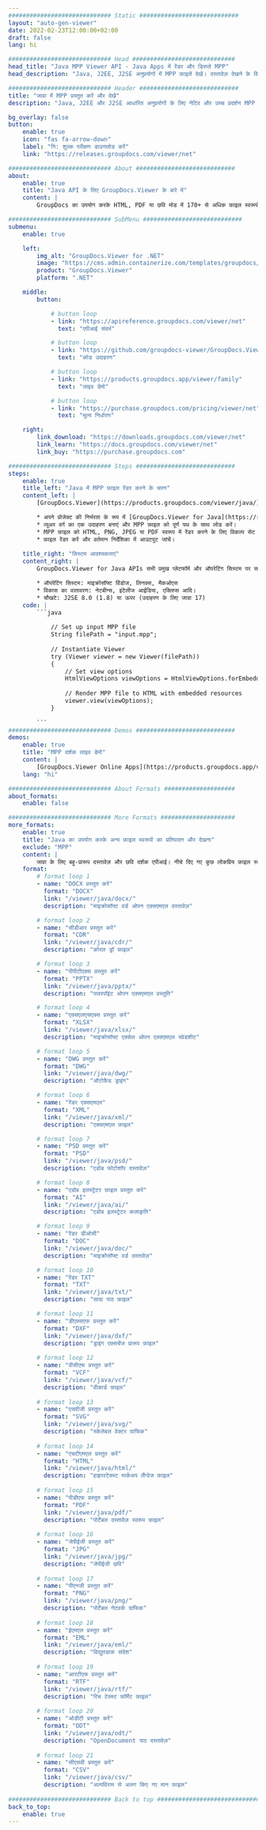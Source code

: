 ```yaml
---
############################# Static ############################
layout: "auto-gen-viewer"
date: 2022-02-23T12:00:00+02:00
draft: false
lang: hi

############################# Head #############################
head_title: "Java MPP Viewer API - Java Apps में रेंडर और डिस्प्ले MPP"
head_description: "Java, J2EE, J2SE अनुप्रयोगों में MPP फ़ाइलें देखें। दस्तावेज़ देखने के विकल्पों को प्रबंधित करने के लिए उन्नत सुविधाओं के साथ एचटीएमएल, पीडीएफ या छवि मोड में 170+ दस्तावेज़ और छवि फ़ाइल स्वरूपों को देखने का समर्थन करता है।"

############################# Header ############################
title: "जावा में MPP प्रस्तुत करें और देखें" 
description: "Java, J2EE और J2SE आधारित अनुप्रयोगों के लिए नेटिव और उच्च प्रदर्शन MPP फ़ाइल व्यूअर API, आउटपुट दस्तावेज़ स्वरूप के स्वरूप को अनुकूलित करने के लिए अतिरिक्त सुविधाओं की एक विस्तृत श्रृंखला का समर्थन करता है।" 

bg_overlay: false
button:
    enable: true
    icon: "fas fa-arrow-down"
    label: "नि: शुल्क परीक्षण डाउनलोड करें"
    link: "https://releases.groupdocs.com/viewer/net"

############################# About ############################
about:
    enable: true
    title: "Java API के लिए GroupDocs.Viewer के बारे में" 
    content: |
        GroupDocs का उपयोग करके HTML, PDF या छवि मोड में 170+ से अधिक फ़ाइल स्वरूपों को प्रदर्शित करने के लिए अपने जावा अनुप्रयोगों को सक्षम करें। बिना किसी अतिरिक्त सॉफ़्टवेयर को स्थापित किए Java API के लिए व्यूअर; जैसे माइक्रोसॉफ्ट ऑफिस, अपाचे ओपन ऑफिस, एडोब एक्रोबैट रीडर इत्यादि। डेवलपर्स आसानी से जावा अनुप्रयोगों के अंदर माइक्रोसॉफ्ट ऑफिस, ओपन डॉक्यूमेंट, एचटीएमएल, पीडीएफ, आर्काइव, आरेख, फोटोशॉप, ऑटोकैड और प्रोग्रामिंग भाषा प्रारूपों सहित सभी लोकप्रिय छवियों और दस्तावेज़ प्रकारों को देख सकते हैं। तेज और उच्चतम गुणवत्ता प्रतिपादन।

############################# SubMenu ############################
submenu:
    enable: true

    left:
        img_alt: "GroupDocs.Viewer for .NET"
        image: "https://cms.admin.containerize.com/templates/groupdocs/images/product-logos/90x90-noborder/groupdocs-viewer-net.png"
        product: "GroupDocs.Viewer"
        platform: ".NET"

    middle:
        button:

            # button loop
            - link: "https://apireference.groupdocs.com/viewer/net"
              text: "एपीआई संदर्भ"

            # button loop
            - link: "https://github.com/groupdocs-viewer/GroupDocs.Viewer-for-.NET"
              text: "कोड उदाहरण"

            # button loop
            - link: "https://products.groupdocs.app/viewer/family"
              text: "लाइव डेमो"

            # button loop
            - link: "https://purchase.groupdocs.com/pricing/viewer/net"
              text: "मूल्य निर्धारण"

    right:
        link_download: "https://downloads.groupdocs.com/viewer/net"
        link_learn: "https://docs.groupdocs.com/viewer/net"
        link_buy: "https://purchase.groupdocs.com"

############################# Steps ############################
steps:
    enable: true
    title_left: "Java में MPP फ़ाइल रेंडर करने के चरण" 
    content_left: |
        [GroupDocs.Viewer](https://products.groupdocs.com/viewer/java/) से आप कुछ चरणों में MPP को HTML, JPEG, PNG या PDF में रेंडर कर सकते हैं।

        * अपने प्रोजेक्ट की निर्भरता के रूप में [GroupDocs.Viewer for Java](https://releases.groupdocs.com/viewer/java/) जोड़ें। 
        * व्यूअर वर्ग का एक उदाहरण बनाएं और MPP फ़ाइल को पूर्ण पथ के साथ लोड करें। 
        * MPP फ़ाइल को HTML, PNG, JPEG या PDF स्वरूप में रेंडर करने के लिए विकल्प सेट करें। 
        * फ़ाइल रेंडर करें और वर्तमान निर्देशिका में आउटपुट जांचें। 
        
    title_right: "सिस्टम आवश्यकताएं" 
    content_right: |
        GroupDocs.Viewer for Java APIs सभी प्रमुख प्लेटफॉर्म और ऑपरेटिंग सिस्टम पर समर्थित हैं। नीचे दिए गए कोड को निष्पादित करने से पहले, कृपया सुनिश्चित करें कि आपके सिस्टम पर निम्नलिखित पूर्वापेक्षाएँ स्थापित हैं।

        * ऑपरेटिंग सिस्टम: माइक्रोसॉफ्ट विंडोज, लिनक्स, मैकओएस 
        * विकास का वातावरण: नेटबीन्स, इंटेलीज आईडिया, एक्लिप्स आदि। 
        * चौखटे: J2SE 8.0 (1.8) या ऊपर (उदाहरण के लिए जावा 17) 
    code: |
        ```java
                        
            // Set up input MPP file
            String filePath = "input.mpp";
        
            // Instantiate Viewer
            try (Viewer viewer = new Viewer(filePath))
            {
            	// Set view options 
            	HtmlViewOptions viewOptions = HtmlViewOptions.forEmbeddedResources();
                    
            	// Render MPP file to HTML with embedded resources
            	viewer.view(viewOptions);
            }
             
        ```
############################# Demos ############################
demos:
    enable: true
    title: "MPP दर्शक लाइव डेमो"
    content: |
        [GroupDocs.Viewer Online Apps](https://products.groupdocs.app/viewer/mpp) वेबसाइट पर जाकर अभी MPP फ़ाइल देखें।
    lang: "hi"

############################# About Formats ####################
about_formats:
    enable: false

############################# More Formats #####################
more_formats:
    enable: true
    title: "Java का उपयोग करके अन्य फ़ाइल स्वरूपों का प्रतिपादन और देखना"
    exclude: "MPP"
    content: |
        जावा के लिए बहु-प्रारूप दस्तावेज़ और छवि दर्शक एपीआई। नीचे दिए गए कुछ लोकप्रिय फ़ाइल स्वरूपों को बिना किसी बाहरी दर्शकों के देखें।
    format: 
        # format loop 1
        - name: "DOCX प्रस्तुत करें"
          format: "DOCX"
          link: "/viewer/java/docx/"
          description: "माइक्रोसॉफ्ट वर्ड ओपन एक्सएमएल दस्तावेज़" 

        # format loop 2
        - name: "सीडीआर प्रस्तुत करें" 
          format: "CDR"
          link: "/viewer/java/cdr/"
          description: "कोरल ड्रॉ फ़ाइल" 

        # format loop 3
        - name: "पीपीटीएक्स प्रस्तुत करें"
          format: "PPTX"
          link: "/viewer/java/pptx/"
          description: "पावरपॉइंट ओपन एक्सएमएल प्रस्तुति" 

        # format loop 4
        - name: "एक्सएलएसएक्स प्रस्तुत करें"
          format: "XLSX"
          link: "/viewer/java/xlsx/"
          description: "माइक्रोसॉफ्ट एक्सेल ओपन एक्सएमएल स्प्रेडशीट" 

        # format loop 5
        - name: "DWG प्रस्तुत करें"
          format: "DWG"
          link: "/viewer/java/dwg/"
          description: "ऑटोकैड ड्राइंग"

        # format loop 6
        - name: "रेंडर एक्सएमएल"
          format: "XML"
          link: "/viewer/java/xml/"
          description: "एक्सएमएल फ़ाइल"

        # format loop 7
        - name: "PSD प्रस्तुत करें"
          format: "PSD"
          link: "/viewer/java/psd/"
          description: "एडोब फोटोशॉप दस्तावेज़"

        # format loop 8
        - name: "एडोब इलस्ट्रेटर फ़ाइल प्रस्तुत करें"
          format: "AI"
          link: "/viewer/java/ai/"
          description: "एडोब इलस्ट्रेटर कलाकृति"

        # format loop 9
        - name: "रेंडर डीओसी"
          format: "DOC"
          link: "/viewer/java/doc/"
          description: "माइक्रोसॉफ्ट वर्ड दस्तावेज़" 

        # format loop 10
        - name: "रेंडर TXT" 
          format: "TXT"
          link: "/viewer/java/txt/"
          description: "सादा पाठ फ़ाइल" 

        # format loop 11
        - name: "डीएक्सएफ प्रस्तुत करें" 
          format: "DXF"
          link: "/viewer/java/dxf/"
          description: "ड्राइंग एक्सचेंज प्रारूप फ़ाइल"  
          
        # format loop 12
        - name: "वीसीएफ प्रस्तुत करें"
          format: "VCF"
          link: "/viewer/java/vcf/"
          description: "वीकार्ड फ़ाइल"  
              
        # format loop 13
        - name: "एसवीजी प्रस्तुत करें"
          format: "SVG"
          link: "/viewer/java/svg/"
          description: "स्केलेबल वेक्टर ग्राफिक" 
          
        # format loop 14
        - name: "एचटीएमएल प्रस्तुत करें"
          format: "HTML"
          link: "/viewer/java/html/"
          description: "हाइपरटेक्स्ट मार्कअप लैंग्वेज फ़ाइल" 
          
        # format loop 15
        - name: "पीडीएफ प्रस्तुत करें"
          format: "PDF"
          link: "/viewer/java/pdf/"
          description: "पोर्टेबल दस्तावेज़ स्वरूप फ़ाइल"
          
        # format loop 16
        - name: "जेपीईजी प्रस्तुत करें"
          format: "JPG"
          link: "/viewer/java/jpg/"
          description: "जेपीईजी छवि"
          
        # format loop 17
        - name: "पीएनजी प्रस्तुत करें"
          format: "PNG"
          link: "/viewer/java/png/"
          description: "पोर्टेबल नेटवर्क ग्राफिक" 
          
        # format loop 18
        - name: "ईएमएल प्रस्तुत करें"
          format: "EML"
          link: "/viewer/java/eml/"
          description: "विद्युतडाक संदेश" 
          
        # format loop 19
        - name: "आरटीएफ प्रस्तुत करें"
          format: "RTF"
          link: "/viewer/java/rtf/"
          description: "रिच टेक्स्ट फ़ॉर्मेट फ़ाइल" 
          
        # format loop 20
        - name: "ओडीटी प्रस्तुत करें"
          format: "ODT"
          link: "/viewer/java/odt/"
          description: "OpenDocument पाठ दस्तावेज़" 
          
        # format loop 21
        - name: "सीएसवी प्रस्तुत करें"
          format: "CSV"
          link: "/viewer/java/csv/"
          description: "अल्पविराम से अलग किए गए मान फ़ाइल" 
          
############################# Back to top ###############################
back_to_top:
    enable: true
---
```

